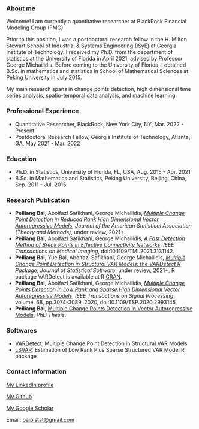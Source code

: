 ### About me
Welcome! I am currently a quantitative researcher at BlackRock Financial Modeling Group (FMG). 

Prior to this position, I was a postdoctoral research fellow in the H. Milton Stewart School of Industrial & Systems Engineering (ISyE) at Georgia Institute of Technology. I received my Ph.D. from the department of statistics at the University of Florida in April 2021, advised by Professor George Michailidis. Before coming to the University of Florida, I obtained B.Sc. in mathematics and statistics in School of Mathematical Sciences at Peking University in July 2015. 

My main research spans in change points detection, high dimensional time series analysis, spatio-temporal data analysis, and machine learning. 

### Professional Experience
* Quantitative Researcher, BlackRock, New York City, NY, Mar. 2022 - Present
* Postdoctoral Research Fellow, Georgia Institute of Technology, Atlanta, GA, May 2021 - Mar. 2022

### Education
* Ph.D. in Statistics, University of Florida, FL, USA, Aug. 2015 - Apr. 2021
* B.Sc. in Mathematics and Statistics, Peking University, Beijing, China, Sep. 2011 - Jul. 2015


### Research Publication
* **Peiliang Bai**, Abolfazl Safikhani, George Michailidis, [_Multiple Change Point Detection in Reduced Rank High Dimensional Vector Autoregressive Models_](https://arxiv.org/abs/2109.14783), _Journal of the American Statistical Association (Theory and Methods)_, under review, 2021+.
* **Peiliang Bai**, Abolfazl Safikhani, George Michailidis, [_A Fast Detection Method of Break Points in Effective Connectivity Networks_](https://arxiv.org/abs/2109.14769), _IEEE Transactions on Medical Imaging_, doi:10.1109/TMI.2021.3131142.
* **Peiliang Bai**, Yue Bai, Abolfazl Safikhani, George Michailidis, [_Multiple Change Point Detection in Structural VAR Models: the VARDetect R Package_](https://arxiv.org/abs/2105.11007), _Journal of Statistical Software_, under review, 2021+, R package VARDetect is available at R [CRAN](https://CRAN.R-project.org/package=VARDetect).
* **Peiliang Bai**, Abolfazl Safikhani, George Michailidis, [_Multiple Change Points Detection in Low Rank and Sparse High Dimensional Vector Autoregressive Models_](https://ieeexplore.ieee.org/abstract/document/9091033), _IEEE Transactions on Signal Processing_, volume. 68, pp.3074-3089, 2020, doi:10.1109/TSP.2020.2993145.
* **Peiliang Bai**, [Multiple Change Points Detection in Vector Autoregressive Models](https://ufdc.ufl.edu/UFE0057394/00001), _PhD Thesis_.


### Softwares
* [VARDetect](https://CRAN.R-project.org/package=VARDetect): Multiple Change Point Detection in Structural VAR Models
* [LSVAR](https://CRAN.R-project.org/package=LSVAR): Estimation of Low Rank Plus Sparse Structured VAR Model R package


### Contact Information
[My LinkedIn profile](https://www.linkedin.com/in/peiliang-bai-7b3ba4121/)

[My Github](https://github.com/peiliangbai92) 

[My Google Scholar](https://scholar.google.com/citations?user=DcOAoEQAAAAJ&hl=en)

Email: baiplstat@gmail.com
